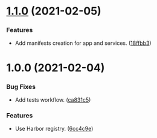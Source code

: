 # [1.1.0](https://github.com/SocialGouv/k8s/compare/v1.0.0...v1.1.0) (2021-02-05)


### Features

* Add manifests creation for app and services. ([18ffbb3](https://github.com/SocialGouv/k8s/commit/18ffbb3df9f83692bdb92c3ac4e3a7083e1287cd))

# 1.0.0 (2021-02-04)


### Bug Fixes

* Add tests workflow. ([ca831c5](https://github.com/SocialGouv/k8s/commit/ca831c5790452c75c6ad446de790ce80f5917920))


### Features

* Use Harbor registry. ([6cc4c9e](https://github.com/SocialGouv/k8s/commit/6cc4c9e2b138a0af0e23346d23c91661070af366))
